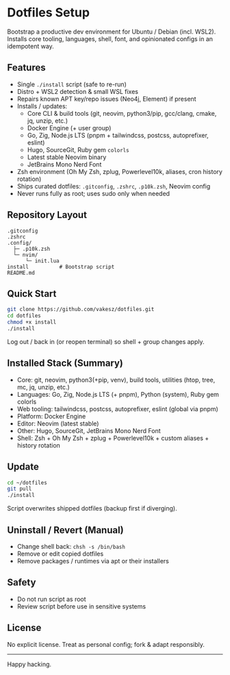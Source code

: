 <!-- filepath: /home/vakesz/git/dotfiles/README.md -->
# Dotfiles Setup

Bootstrap a productive dev environment for Ubuntu / Debian (incl. WSL2). Installs core tooling, languages, shell, font, and opinionated configs in an idempotent way.

## Features

- Single `./install` script (safe to re-run)
- Distro + WSL2 detection & small WSL fixes
- Repairs known APT key/repo issues (Neo4j, Element) if present
- Installs / updates:
  - Core CLI & build tools (git, neovim, python3/pip, gcc/clang, cmake, jq, unzip, etc.)
  - Docker Engine (+ user group)
  - Go, Zig, Node.js LTS (pnpm + tailwindcss, postcss, autoprefixer, eslint)
  - Hugo, SourceGit, Ruby gem `colorls`
  - Latest stable Neovim binary
  - JetBrains Mono Nerd Font
- Zsh environment (Oh My Zsh, zplug, Powerlevel10k, aliases, cron history rotation)
- Ships curated dotfiles: `.gitconfig`, `.zshrc`, `.p10k.zsh`, Neovim config
- Never runs fully as root; uses sudo only when needed

## Repository Layout

```text
.gitconfig
.zshrc
.config/
  ├─ .p10k.zsh
  └─ nvim/
      └─ init.lua
install          # Bootstrap script
README.md
```

## Quick Start

```bash
git clone https://github.com/vakesz/dotfiles.git
cd dotfiles
chmod +x install
./install
```

Log out / back in (or reopen terminal) so shell + group changes apply.

## Installed Stack (Summary)

- Core: git, neovim, python3(+pip, venv), build tools, utilities (htop, tree, mc, jq, unzip, etc.)
- Languages: Go, Zig, Node.js LTS (+ pnpm), Python (system), Ruby gem colorls
- Web tooling: tailwindcss, postcss, autoprefixer, eslint (global via pnpm)
- Platform: Docker Engine
- Editor: Neovim (latest stable)
- Other: Hugo, SourceGit, JetBrains Mono Nerd Font
- Shell: Zsh + Oh My Zsh + zplug + Powerlevel10k + custom aliases + history rotation

## Update

```bash
cd ~/dotfiles
git pull
./install
```

Script overwrites shipped dotfiles (backup first if diverging).

## Uninstall / Revert (Manual)

- Change shell back: `chsh -s /bin/bash`
- Remove or edit copied dotfiles
- Remove packages / runtimes via apt or their installers

## Safety

- Do not run script as root
- Review script before use in sensitive systems

## License

No explicit license. Treat as personal config; fork & adapt responsibly.

---
Happy hacking.
